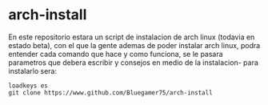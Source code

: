 # arch-install
En este repositorio estara un script de instalacion de arch linux (todavia en estado beta), con el que la gente ademas de poder instalar arch linux, podra entender cada comando que hace y como funciona, se le pasara parametros que debera escribir y consejos en medio de la instalacion- para instalarlo sera:

```
loadkeys es
git clone https://www.github.com/Bluegamer75/arch-install

```

